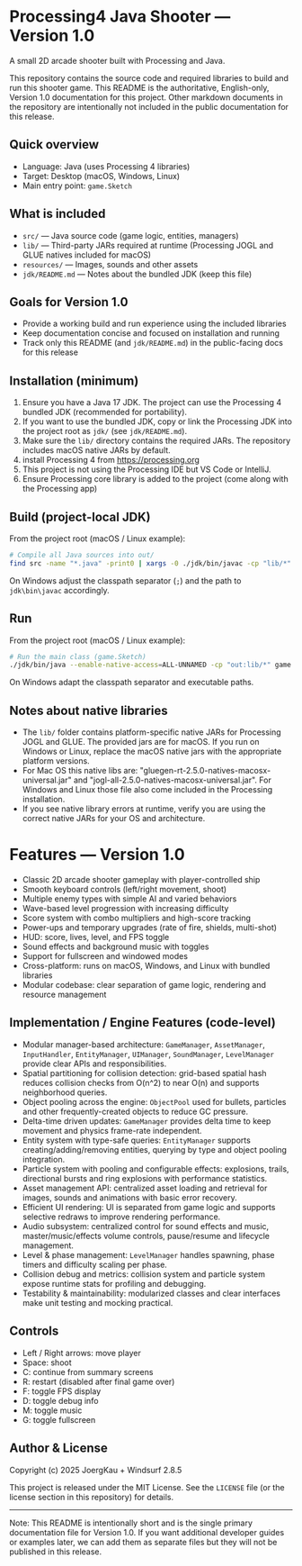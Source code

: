# Processing4 Java Shooter — Version 1.0

A small 2D arcade shooter built with Processing and Java.

This repository contains the source code and required libraries to build and run this shooter game. This README is the authoritative, English-only, Version 1.0 documentation for this project. Other markdown documents in the repository are intentionally not included in the public documentation for this release.

## Quick overview

- Language: Java (uses Processing 4 libraries)
- Target: Desktop (macOS, Windows, Linux)
- Main entry point: `game.Sketch`

## What is included

- `src/` — Java source code (game logic, entities, managers)
- `lib/` — Third-party JARs required at runtime (Processing JOGL and GLUE natives included for macOS)
- `resources/` — Images, sounds and other assets
- `jdk/README.md` — Notes about the bundled JDK (keep this file)

## Goals for Version 1.0

- Provide a working build and run experience using the included libraries
- Keep documentation concise and focused on installation and running
- Track only this README (and `jdk/README.md`) in the public-facing docs for this release

## Installation (minimum)

1. Ensure you have a Java 17 JDK. The project can use the Processing 4 bundled JDK (recommended for portability).
2. If you want to use the bundled JDK, copy or link the Processing JDK into the project root as `jdk/` (see `jdk/README.md`).
3. Make sure the `lib/` directory contains the required JARs. The repository includes macOS native JARs by default.
4. install Processing 4 from https://processing.org
5. This project is not using the Processing IDE but VS Code or IntelliJ.
6. Ensure Processing core library is added to the project (come along with the Processing app)

## Build (project-local JDK)

From the project root (macOS / Linux example):

```bash
# Compile all Java sources into out/
find src -name "*.java" -print0 | xargs -0 ./jdk/bin/javac -cp "lib/*" -d out
```

On Windows adjust the classpath separator (`;`) and the path to `jdk\bin\javac` accordingly.

## Run

From the project root (macOS / Linux example):

```bash
# Run the main class (game.Sketch)
./jdk/bin/java --enable-native-access=ALL-UNNAMED -cp "out:lib/*" game.Sketch
```

On Windows adapt the classpath separator and executable paths.

## Notes about native libraries

- The `lib/` folder contains platform-specific native JARs for Processing JOGL and GLUE. The provided jars are for macOS. If you run on Windows or Linux, replace the macOS native jars with the appropriate platform versions.
- For Mac OS this native libs are: "gluegen-rt-2.5.0-natives-macosx-universal.jar" and "jogl-all-2.5.0-natives-macosx-universal.jar". For Windows and Linux those file also come included in the Processing installation. 
- If you see native library errors at runtime, verify you are using the correct native JARs for your OS and architecture.

# Features — Version 1.0

- Classic 2D arcade shooter gameplay with player-controlled ship
- Smooth keyboard controls (left/right movement, shoot)
- Multiple enemy types with simple AI and varied behaviors
- Wave-based level progression with increasing difficulty
- Score system with combo multipliers and high-score tracking
- Power-ups and temporary upgrades (rate of fire, shields, multi-shot)
- HUD: score, lives, level, and FPS toggle
- Sound effects and background music with toggles
- Support for fullscreen and windowed modes
- Cross-platform: runs on macOS, Windows, and Linux with bundled libraries
- Modular codebase: clear separation of game logic, rendering and resource management


## Implementation / Engine Features (code-level)

- Modular manager-based architecture: `GameManager`, `AssetManager`, `InputHandler`, `EntityManager`, `UIManager`, `SoundManager`, `LevelManager` provide clear APIs and responsibilities.
- Spatial partitioning for collision detection: grid-based spatial hash reduces collision checks from O(n^2) to near O(n) and supports neighborhood queries.
- Object pooling across the engine: `ObjectPool` used for bullets, particles and other frequently-created objects to reduce GC pressure.
- Delta-time driven updates: `GameManager` provides delta time to keep movement and physics frame-rate independent.
- Entity system with type-safe queries: `EntityManager` supports creating/adding/removing entities, querying by type and object pooling integration.
- Particle system with pooling and configurable effects: explosions, trails, directional bursts and ring explosions with performance statistics.
- Asset management API: centralized asset loading and retrieval for images, sounds and animations with basic error recovery.
- Efficient UI rendering: UI is separated from game logic and supports selective redraws to improve rendering performance.
- Audio subsystem: centralized control for sound effects and music, master/music/effects volume controls, pause/resume and lifecycle management.
- Level & phase management: `LevelManager` handles spawning, phase timers and difficulty scaling per phase.
- Collision debug and metrics: collision system and particle system expose runtime stats for profiling and debugging.
- Testability & maintainability: modularized classes and clear interfaces make unit testing and mocking practical.

## Controls

- Left / Right arrows: move player
- Space: shoot
- C: continue from summary screens
- R: restart (disabled after final game over)
- F: toggle FPS display
- D: toggle debug info
- M: toggle music
- G: toggle fullscreen

## Author & License

Copyright (c) 2025 JoergKau + Windsurf 2.8.5

This project is released under the MIT License. See the `LICENSE` file (or the license section in this repository) for details.

---

Note: This README is intentionally short and is the single primary documentation file for Version 1.0. If you want additional developer guides or examples later, we can add them as separate files but they will not be published in this release.
